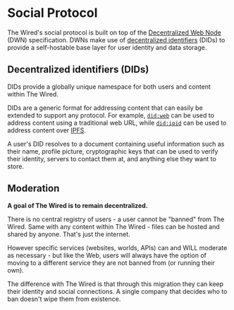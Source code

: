 # Social Protocol

The Wired's social protocol is built on top of the [Decentralized Web Node](https://identity.foundation/decentralized-web-node/spec/) (DWN) specification.
DWNs make use of [decentralized identifiers](https://en.wikipedia.org/wiki/Decentralized_identifier) (DIDs) to provide a self-hostable base layer for user identity and data storage.

## Decentralized identifiers (DIDs)

DIDs provide a globally unique namespace for both users and content within The Wired.

DIDs are a generic format for addressing content that can easily be extended to support any protocol.
For example, [`did:web`](https://w3c-ccg.github.io/did-method-web/) can be used to address content using a traditional web URL,
while [`did:ipid`](https://did-ipid.github.io/ipid-did-method/) can be used to address content over [IPFS](https://docs.ipfs.tech/).

A user's DID resolves to a document containing useful information such as their name, profile picture,
cryptographic keys that can be used to verify their identity, servers to contact them at, and anything else they want to store.

## Moderation

**A goal of The Wired is to remain decentralized.**

There is no central registry of users - a user cannot be "banned" from The Wired.
Same with any content within The Wired - files can be hosted and shared by anyone.
That's just the internet.

However specific services (websites, worlds, APIs) can and WILL moderate as necessary -
but like the Web, users will always have the option of moving to a different service they are not banned from (or running their own).

The difference with The Wired is that through this migration they can keep their identity and social connections.
A single company that decides who to ban doesn't wipe them from existence.
